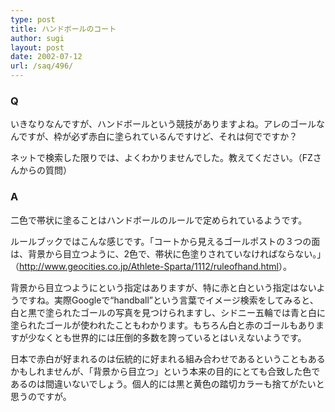 ```yaml
---
type: post
title: ハンドボールのコート
author: sugi
layout: post
date: 2002-07-12
url: /saq/496/
---
```

### Q 

いきなりなんですが、ハンドボールという競技がありますよね。アレのゴールなんですが、枠が必ず赤白に塗られているんですけど、それは何でですか？

ネットで検索した限りでは、よくわかりませんでした。教えてください。（FZさんからの質問）

### A 

二色で帯状に塗ることはハンドボールのルールで定められているようです。

ルールブックではこんな感じです。「コートから見えるゴールポストの３つの面は、背景から目立つように、2色で、帯状に色塗りされていなければならない。」（<a href="http://www.geocities.co.jp/Athlete-Sparta/1112/ruleofhand.html" onclick="_gaq.push(['_trackEvent', 'outbound-article', 'http://www.geocities.co.jp/Athlete-Sparta/1112/ruleofhand.html', 'http://www.geocities.co.jp/Athlete-Sparta/1112/ruleofhand.html']);" >http://www.geocities.co.jp/Athlete-Sparta/1112/ruleofhand.html</a>）。

背景から目立つようにという指定はありますが、特に赤と白という指定はないようですね。実際Googleで“handball”という言葉でイメージ検索をしてみると、白と黒で塗られたゴールの写真を見つけられますし、シドニー五輪では青と白に塗られたゴールが使われたこともわかります。もちろん白と赤のゴールもありますが少なくとも世界的には圧倒的多数を誇っているとはいえないようです。

日本で赤白が好まれるのは伝統的に好まれる組み合わせであるということもあるかもしれませんが、「背景から目立つ」という本来の目的にとても合致した色であるのは間違いないでしょう。個人的には黒と黄色の踏切カラーも捨てがたいと思うのですが。